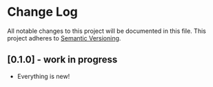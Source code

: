 # Change Log

All notable changes to this project will be documented in this file.
This project adheres to [Semantic Versioning](http://semver.org/).

## [0.1.0] - work in progress

- Everything is new!
